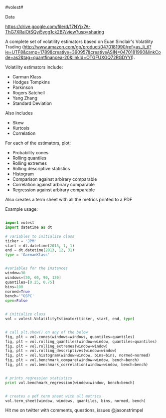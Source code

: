 #volest#

Data

https://drive.google.com/file/d/17NYjx7A-ThG7XRalOtSQyi5ygg1ck2B7/view?usp=sharing

A complete set of volatility estimators based on Euan Sinclair's Volatility Trading (http://www.amazon.com/gp/product/0470181990/ref=as_li_tl?ie=UTF8&camp=1789&creative=390957&creativeASIN=0470181990&linkCode=as2&tag=quantfinancea-20&linkId=OTGFUXGQ72RGDYYI).

Volatility estimators include:

* Garman Klass
* Hodges Tompkins
* Parkinson
* Rogers Satchell
* Yang Zhang
* Standard Deviation

Also includes

* Skew
* Kurtosis
* Correlation

For each of the estimators, plot:

* Probability cones
* Rolling quantiles
* Rolling extremes
* Rolling descriptive statistics
* Histogram
* Comparison against arbirary comparable
* Correlation against arbirary comparable
* Regression against arbirary comparable

Also creates a term sheet with all the metrics printed to a PDF

Example usage:

```python

import volest
import datetime as dt

# variables to initialize class
ticker = 'JPM'
start = dt.datetime(2013, 1, 1)
end = dt.datetime(2013, 12, 31)
type = 'GarmanKlass'


#variables for the instances
window=30
windows=[30, 60, 90, 120]
quantiles=[0.25, 0.75]
bins=100
normed=True
bench='^GSPC'
open=False


# initialize class
vol = volest.VolatilityEstimator(ticker, start, end, type)


# call plt.show() on any of the below
fig, plt = vol.cones(windows=windows, quantiles=quantiles)
fig, plt = vol.rolling_quantiles(window=window, quantiles=quantiles)
fig, plt = vol.rolling_extremes(window=window)
fig, plt = vol.rolling_descriptives(window=window)
fig, plt = vol.histogram(window=window, bins=bins, normed=normed)
fig, plt = vol.benchmark_compare(window=window, bench=bench)
fig, plt = vol.benchmark_correlation(window=window, bench=bench)


# prints regression statistics
print vol.benchmark_regression(window=window, bench=bench)


# creates a pdf term sheet with all metrics
vol.term_sheet(window, windows, quantiles, bins, normed, bench)

```

Hit me on twitter with comments, questions, issues @jasonstrimpel
